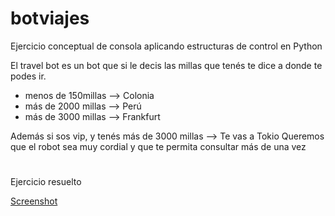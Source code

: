 # botviajes
Ejercicio conceptual de consola aplicando estructuras de control en Python 

El travel bot es un bot que si le decis las millas que tenés te dice a donde te podes ir.

* menos de 150millas --> Colonia
* más de 2000 millas --> Perú
* más de 3000 millas --> Frankfurt

Además si sos vip, y tenés más de 3000 millas --> Te vas a Tokio
Queremos que el robot sea muy cordial y que te permita consultar más de una vez

# 

Ejercicio resuelto 

[Screenshot](https://thumbs.gfycat.com/DifficultThoroughHalicore-size_restricted.gif)

